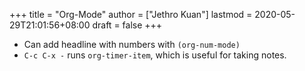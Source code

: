 +++
title = "Org-Mode"
author = ["Jethro Kuan"]
lastmod = 2020-05-29T21:01:56+08:00
draft = false
+++

- Can add headline with numbers with `(org-num-mode)`
- `C-c C-x -` runs `org-timer-item`, which is useful for taking notes.
